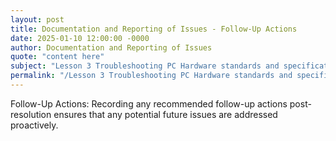 ```yaml
---
layout: post
title: Documentation and Reporting of Issues - Follow-Up Actions
date: 2025-01-10 12:00:00 -0000
author: Documentation and Reporting of Issues
quote: "content here"
subject: "Lesson 3 Troubleshooting PC Hardware standards and specifications"
permalink: "/Lesson 3 Troubleshooting PC Hardware standards and specifications/Documentation and Reporting of Issues/Documentation and Reporting of Issues - Follow-Up Actions"
---
```


Follow-Up Actions: Recording any recommended follow-up actions post-resolution ensures that any potential future issues are addressed proactively.
